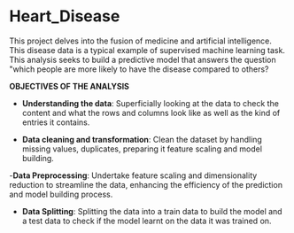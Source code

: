 # Heart_Disease
This project delves into the fusion of medicine and artificial intelligence. This disease data is a typical example of supervised machine learning task. This analysis seeks to build a predictive model that answers the question "which people are more likely to have the disease compared to others?

**OBJECTIVES OF THE ANALYSIS**

 - **Understanding the data**: 
Superficially looking at the data to check the content and what the rows and columns look like as well as the kind of entries it contains.

 - **Data cleaning and transformation**: 
Clean the dataset by handling missing values, duplicates, preparing it feature scaling and model building.

 -**Data Preprocessing**:
Undertake feature scaling and dimensionality reduction to streamline the data, enhancing the efficiency of the prediction and model building process.

 - **Data Splitting**: 
Splitting the data into a train data to build the model and a test data to check if the model learnt on the data it was trained on.

  

